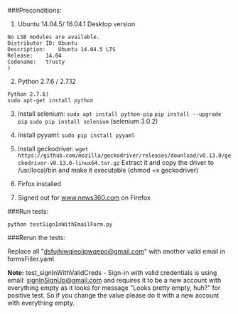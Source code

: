 
###Preconditions:

1. Ubuntu 14.04.5/ 16.04.1 Desktop version
```($ lsb_release -a
No LSB modules are available.
Distributor ID:	Ubuntu
Description:	Ubuntu 14.04.5 LTS
Release:	14.04
Codename:	trusty
)
```

2. Python 2.7.6 / 2.7.12
```($ python --version
Python 2.7.6)
sudo apt-get install python
```

3. Install selenium:
`sudo apt install python-pip`
`pip install --upgrade pip`
`sudo pip install selenium`
(selenium 3.0.2) 

4. Install pyyaml:
`sudo pip install pyyaml`

5. Install geckodriver:
`wget https://github.com/mozilla/geckodriver/releases/download/v0.13.0/geckodriver-v0.13.0-linux64.tar.gz` Extract it and copy the driver to /usr/local/bin and make it executable (chmod +x geckodriver)

6. Firfox installed

5. Signed out for www.news360.com on Firefox

###Run tests:

`python testSignInWithEmailForm.py`

###Rerun the tests:

Replace all "dsfujhiwqjeoijpwqepo@gmail.com" with another valid email in formsFiller.yaml

**Note:** test_signInWithValidCreds - Sign-in with valid credentials is using email: signInSignUp@gmail.com and requires it to be a new account with everything empty as it looks for message "Looks pretty empty, huh?" for positive test. So if you change the value please do it with a new account with everything empty.
